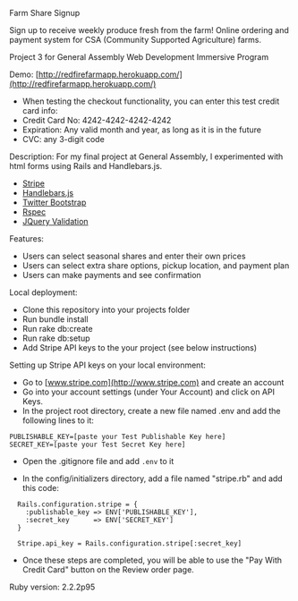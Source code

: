 Farm Share Signup

Sign up to receive weekly produce fresh from the farm! Online ordering and payment system for CSA (Community Supported Agriculture) farms.

Project 3 for General Assembly Web Development Immersive Program

Demo: [http://redfirefarmapp.herokuapp.com/](http://redfirefarmapp.herokuapp.com/)
- When testing the checkout functionality, you can enter this test credit card info:
- Credit Card No: 4242-4242-4242-4242
- Expiration: Any valid month and year, as long as it is in the future
- CVC: any 3-digit code

Description: For my final project at General Assembly, I experimented with html forms using Rails and Handlebars.js.

- [Stripe](https://github.com/stripe/stripe-ruby)
- [Handlebars.js](http://handlebarsjs.com/)
- [Twitter Bootstrap](http://getbootstrap.com/)
- [Rspec](https://github.com/rspec/rspec-rails)
- [JQuery Validation](https://jqueryvalidation.org/)


Features:
- Users can select seasonal shares and enter their own prices
- Users can select extra share options, pickup location, and payment plan
- Users can make payments and see confirmation


Local deployment:
- Clone this repository into your projects folder
- Run bundle install
- Run rake db:create
- Run rake db:setup
- Add Stripe API keys to the your project (see below instructions)

Setting up Stripe API keys on your local environment:
- Go to [www.stripe.com](http://www.stripe.com) and create an account
- Go into your account settings (under Your Account) and click on API Keys.
- In the project root directory, create a new file named .env and add the following lines to it:

```
PUBLISHABLE_KEY=[paste your Test Publishable Key here]
SECRET_KEY=[paste your Test Secret Key here]
```

- Open the .gitignore file and add `.env` to it

- In the config/initializers directory, add a file named "stripe.rb" and add this code:

```
  Rails.configuration.stripe = {
    :publishable_key => ENV['PUBLISHABLE_KEY'],
    :secret_key      => ENV['SECRET_KEY']
  }

  Stripe.api_key = Rails.configuration.stripe[:secret_key]
```

- Once these steps are completed, you will be able to use the "Pay With Credit Card" button
on the Review order page.

Ruby version: 2.2.2p95

